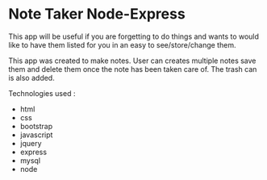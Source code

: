 # Note Taker Node-Express

This app will be useful if you are forgetting to do things and wants to would like to have them listed for you in an easy to see/store/change them.

 This app was created to make notes. User can creates multiple notes save them and delete them once the note has been taken care of. The trash can is also added. 
 
Technologies used :

* html
* css
* bootstrap
* javascript
* jquery
* express
* mysql
* node

 
 



